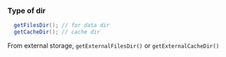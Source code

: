 
### Type of dir
```java 
  getFilesDir(); // for data dir
  getCacheDir(); // cache dir
```

From external storage, `getExternalFilesDir()` or `getExternalCacheDir()`